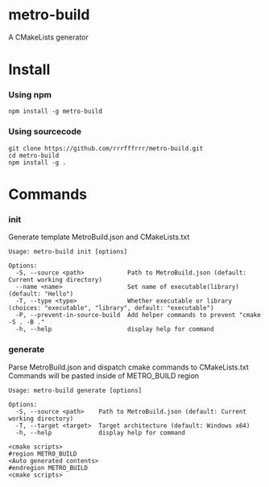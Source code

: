 # metro-build
A CMakeLists generator

# Install
### Using npm
`npm install -g metro-build`
### Using sourcecode
`git clone https://github.com/rrrfffrrr/metro-build.git`  
`cd metro-build`  
`npm install -g .`

# Commands
### init
Generate template MetroBuild.json and CMakeLists.txt
```
Usage: metro-build init [options]

Options:
  -S, --source <path>            Path to MetroBuild.json (default: Current working directory)
  --name <name>                  Set name of executable(library) (default: "Hello")
  -T, --type <type>              Whether executable or library (choices: "executable", "library", default: "executable")
  -P, --prevent-in-source-build  Add helper commands to prevent "cmake -S . -B ."
  -h, --help                     display help for command
```
### generate
Parse MetroBuild.json and dispatch cmake commands to CMakeLists.txt  
Commands will be pasted inside of METRO_BUILD region
```
Usage: metro-build generate [options]

Options:
  -S, --source <path>    Path to MetroBuild.json (default: Current working directory)
  -T, --target <target>  Target architecture (default: Windows x64)
  -h, --help             display help for command
```
```
<cmake scripts>
#region METRO_BUILD
<Auto generated contents>
#endregion METRO_BUILD
<cmake scripts>
```